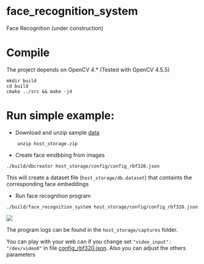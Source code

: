 # face_recognition_system
Face Recognition (under construction)

# Compile

The project depends on OpenCV 4.* (Tested with OpenCV 4.5.5)
```
mkdir build
cd build 
cmake ../src && make -j4
```

# Run simple example:

*   Download and unzip sample [data](https://drive.google.com/file/d/17jMLZcqIrwoz2-7JfqsycZ8mgqKP7Q17/view?usp=share_link) 

```
    unzip host_storage.zip
```

*   Create face emdbbing from images
```
./build/dbcreator host_storage/config/config_rbf320.json
```

This will create a dataset file (`host_storage/db.dataset`) that containts the corresponding face embeddings

*   Run face recognition program 
```
./build/face_recognition_system host_storage/config/config_rbf320.json 
```

![](assets/demo.GIF)

The program logs can be found in the `host_storage/captures` folder.


You can play with your web can if you change set `"video_input": "/dev/video0"` in file [config_rbf320.json](./config/config_rbf320.json). 
Also you can adjust the others parameters 


